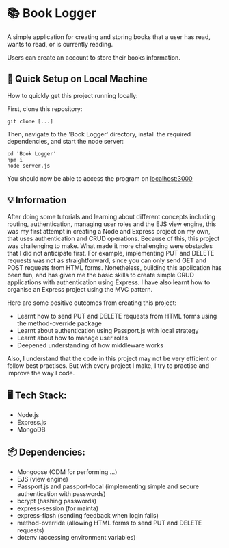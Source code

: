 # :books: Book Logger

A simple application for creating and storing books that a user has read, wants to read, or is currently reading.

Users can create an account to store their books information.

## :rocket: Quick Setup on Local Machine

How to quickly get this project running locally:

First, clone this repository:

```
git clone [...]
```

Then, navigate to the 'Book Logger' directory, install the required dependencies, and start the node server:

```
cd 'Book Logger'
npm i
node server.js
```

You should now be able to access the program on [localhost:3000](localhost:3000)

## :bulb: Information

After doing some tutorials and learning about different concepts including routing, authentication, managing user roles and the EJS view engine, this was my first attempt in creating a Node and Express project on my own, that uses authentication and CRUD operations. Because of this, this project was challenging to make. What made it more challenging were obstacles that I did not anticipate first. For example, implementing PUT and DELETE requests was not as straightforward, since you can only send GET and POST requests from HTML forms. Nonetheless, building this application has been fun, and has given me the basic skills to create simple CRUD applications with authentication using Express. I have also learnt how to organise an Express project using the MVC pattern.

Here are some positive outcomes from creating this project:

- Learnt how to send PUT and DELETE requests from HTML forms using the method-override package
- Learnt about authentication using Passport.js with local strategy
- Learnt about how to manage user roles
- Deepened understanding of how middleware works

Also, I understand that the code in this project may not be very efficient or follow best practises. But with every project I make, I try to practise and improve the way I code.

## :desktop_computer: Tech Stack:

- Node.js
- Express.js
- MongoDB

## :package: Dependencies:

- Mongoose (ODM for performing ...)
- EJS (view engine)
- Passport.js and passport-local (implementing simple and secure authentication with passwords)
- bcrypt (hashing passwords)
- express-session (for mainta)
- express-flash (sending feedback when login fails)
- method-override (allowing HTML forms to send PUT and DELETE requests)
- dotenv (accessing environment variables)
